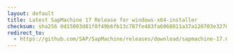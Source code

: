 ```yaml
---
layout: default
title: Latest SapMachine 17 Release for windows-x64-installer
checksum: sha256 0d15003d81f8f49b6fb13c787fe483fa6060811a37a120703e3270df4886e85b
redirect_to:
  - https://github.com/SAP/SapMachine/releases/download/sapmachine-17.0.8/sapmachine-jdk-17.0.8_windows-x64_bin.msi
---
```

